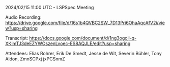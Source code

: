 2024/02/15 11:00 UTC - LSPSpec Meeting

Audio Recording: https://drive.google.com/file/d/16s1b4QVBC2SW_7D13Pri6OhaAqcAfV2i/view?usp=sharing

Transcript: https://docs.google.com/document/d/1ng3ogoji-q-XKimTJ3deEZYWOszenLvoec-ES8AQJLE/edit?usp=sharing

Attendees: Elias Rohrer, Erik De Smedt, Jesse de Wit, Severin Bühler, Tony Aldon, ZmnSCPxj jxPCSnmZ
